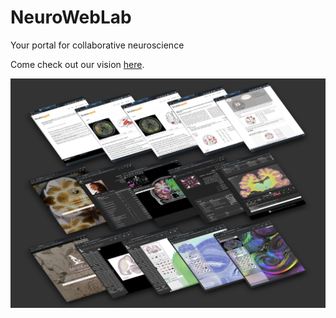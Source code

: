 # NeuroWebLab
Your portal for collaborative neuroscience

Come check out our vision [here](https://neuroweblab.github.io/).  

<img src="./images/Neuroweblab1.png"></img>